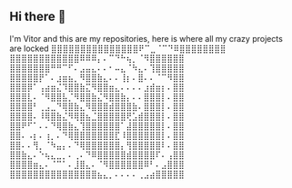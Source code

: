 ## Hi there 👋
I'm Vitor and this are my repositories, here is where all my crazy projects are locked
⣿⣿⣿⣿⣿⣿⣿⣿⣿⣿⣿⣿⣿⣿⣿⠟⠉⣀⠈⠉⠙⠿⣿⣿⣿⣿⣿⣿⣿⣿ 
⣿⣿⣿⣿⣿⣿⣿⣿⣿⣿⣿⣿⠿⠿⠿⡄⠄⠉⠙⠓⢦⡀⠈⠻⣿⣿⣿⣿⣿⣿ 
⣿⣿⣿⣿⣿⣿⣿⠛⠛⠉⠋⠄⣠⣤⣄⠄⠄⠂⠤⣄⠈⠳⣄⠄⢹⣿⣿⣿⣿⣿ 
⣿⣿⣿⣿⣿⡟⠁⠄⣰⣶⣦⡀⠻⣿⣿⣷⣄⠄⠄⢸⡆⠄⣿⠄⠄⠈⠉⠻⣿⣿ 
⣿⣿⣿⡿⠁⢠⣴⣶⣌⠹⣿⣿⣷⣍⠻⣿⣿⣶⣄⠄⠄⠄⠄⣰⣾⣶⡆⠄⣿⣿ 
⣿⣿⣿⣇⠄⠈⠻⣿⣿⣧⡈⠻⣿⣿⣷⣌⠻⣿⣿⣷⡄⠄⠄⣿⣿⣿⡇⠄⣿⣿ 
⣿⣿⣿⣿⠃⢀⣠⣀⠙⢿⣿⣷⣄⠻⣿⣿⣿⣾⣿⣿⣿⣷⠄⣿⣿⣿⡇⠄⣿⣿ 
⣿⣿⣿⣿⠄⠸⢿⣿⣷⣌⠻⢿⣿⣦⣈⣿⣿⣿⣿⣿⢟⣡⣾⣿⣿⣿⡇⠄⣿⣿ 
⣿⣿⠟⠋⠁⠄⠄⠙⢿⣿⣷⣄⢹⣿⣿⣿⣿⣿⣿⠁⣼⣿⣿⣿⣿⣿⡇⠄⣿⣿ 
⣿⣿⠄⠠⡆⠄⢰⡀⠄⠙⢿⣿⣿⣿⣿⣿⣿⣿⣏⠸⣿⣿⣿⣿⣿⣿⡇⠄⣿⣿ 
⣿⣿⠄⠄⢻⡀⠈⠳⣤⡄⠄⠙⢿⣿⣿⣿⣿⣿⣿⡄⢻⣿⣿⣿⣿⣿⠇⠄⣿⣿ 
⣿⣿⣷⣄⠄⠑⢦⣄⣀⡀⠄⢀⠄⠙⠿⣿⣿⣿⣿⣿⣾⣿⣿⣿⣿⠏⠄⢠⣿⣿ 
⣿⣿⣿⣿⣶⣄⠄⠈⠉⠁⠄⣸⣿⣄⠄⠈⠻⣿⣿⣿⣿⣿⣿⠿⠃⠄⣠⣿⣿⣿ 
⣿⣿⣿⣿⣿⣿⣿⣿⣿⣿⣿⣿⣿⣿⣿⣦⣄⡀⠄⠄⠄⠄⢀⣠⣴⣿⣿⣿⣿⣿

<!--

Here are some ideas to get you started:

- 🔭 I’m currently working on ...
- 🌱 I’m currently learning ...
- 👯 I’m looking to collaborate on ...
- 🤔 I’m looking for help with ...
- 💬 Ask me about ...
- 📫 How to reach me: ...
- 😄 Pronouns: ...
- ⚡ Fun fact: ...
-->
